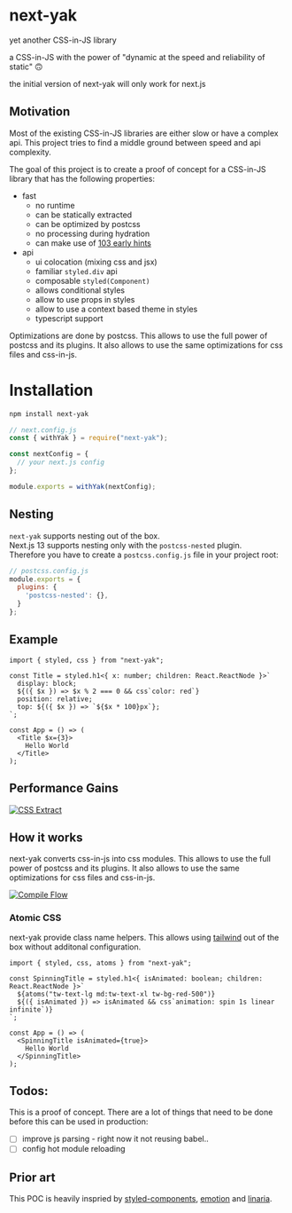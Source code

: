 # next-yak

yet another CSS-in-JS library

a CSS-in-JS with the power of "dynamic at the speed and reliability of static" 🙃

the initial version of next-yak will only work for next.js

## Motivation

Most of the existing CSS-in-JS libraries are either slow or have a complex api. This project tries to find a middle ground between speed and api complexity.

The goal of this project is to create a proof of concept for a CSS-in-JS library that has the following properties:

 - fast
   - no runtime
   - can be statically extracted
   - can be optimized by postcss
   - no processing during hydration
   - can make use of [103 early hints](https://developer.mozilla.org/en-US/docs/Web/HTTP/Status/103)
 - api
   - ui colocation (mixing css and jsx)
   - familiar `styled.div` api
   - composable `styled(Component)`
   - allows conditional styles
   - allow to use props in styles
   - allow to use a context based theme in styles
   - typescript support

Optimizations are done by postcss. This allows to use the full power of postcss and its plugins. It also allows to use the same optimizations for css files and css-in-js.

# Installation

```bash
npm install next-yak
```

```js
// next.config.js
const { withYak } = require("next-yak");

const nextConfig = {
  // your next.js config
};

module.exports = withYak(nextConfig);
```

## Nesting

`next-yak` supports nesting out of the box.  
Next.js 13 supports nesting only with the `postcss-nested` plugin.  
Therefore you have to create a `postcss.config.js` file in your project root:

```js
// postcss.config.js
module.exports = {
  plugins: {
    'postcss-nested': {},
  }
};
```

## Example

```tsx
import { styled, css } from "next-yak";

const Title = styled.h1<{ x: number; children: React.ReactNode }>`
  display: block;
  ${({ $x }) => $x % 2 === 0 && css`color: red`}
  position: relative;
  top: ${({ $x }) => `${$x * 100}px`};
`;

const App = () => (
  <Title $x={3}>
    Hello World
  </Title>
);
```

## Performance Gains

[![CSS Extract](https://raw.githubusercontent.com/jantimon/next-yak/main/css-extract.gif)](https://raw.githubusercontent.com/jantimon/next-yak/main/css-extract.gif)

## How it works

next-yak converts css-in-js into css modules. This allows to use the full power of postcss and its plugins. It also allows to use the same optimizations for css files and css-in-js.

[![Compile Flow](https://raw.githubusercontent.com/jantimon/next-yak/main/compile-flow.webp)](https://raw.githubusercontent.com/jantimon/next-yak/main/compile-flow.webp)


### Atomic CSS

next-yak provide class name helpers. This allows using [tailwind](https://tailwindcss.com/) out of the box without additonal configuration.

```tsx
import { styled, css, atoms } from "next-yak";

const SpinningTitle = styled.h1<{ isAnimated: boolean; children: React.ReactNode }>`
  ${atoms("tw-text-lg md:tw-text-xl tw-bg-red-500")}
  ${({ isAnimated }) => isAnimated && css`animation: spin 1s linear infinite`)}
`;

const App = () => (
  <SpinningTitle isAnimated={true}>
    Hello World
  </SpinningTitle>
);
```

## Todos:

This is a proof of concept. There are a lot of things that need to be done before this can be used in production:

 - [ ] improve js parsing - right now it not reusing babel..
 - [ ] config hot module reloading

## Prior art

This POC is heavily inspried by [styled-components](https://styled-components.com/), [emotion](https://emotion.sh/docs/introduction) and [linaria](https://github.com/callstack/linaria).
